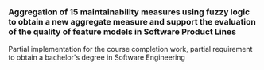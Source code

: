### Aggregation of 15 maintainability measures using fuzzy logic to obtain a new aggregate measure and support the evaluation of the quality of feature models in Software Product Lines

Partial implementation for the course completion work, partial requirement to obtain a bachelor's degree in Software Engineering
